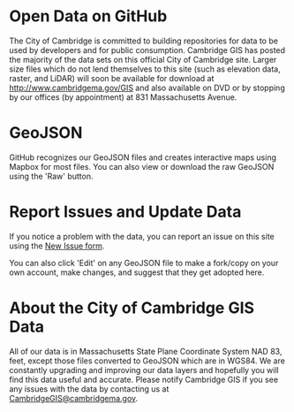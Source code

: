 # Open Data on GitHub

The City of Cambridge is committed to building repositories for data to be used by developers and for public consumption. Cambridge GIS has posted the majority of the data sets on this official City of Cambridge site. Larger size files which do not lend themselves to this site (such as elevation data, raster, and LiDAR) will soon be available for download at http://www.cambridgema.gov/GIS and also available on DVD or by stopping by our offices (by appointment) at 831 Massachusetts Avenue.

# GeoJSON

GitHub recognizes our GeoJSON files and creates interactive maps using Mapbox for most files. You can also view or download the raw GeoJSON using the 'Raw' button.

# Report Issues and Update Data

If you notice a problem with the data, you can report an issue on this site using the [New Issue form](https://github.com/cambridgegis/cambridgegis_data/issues/new).

You can also click 'Edit' on any GeoJSON file to make a fork/copy on your own account, make changes, and suggest that they get adopted here.

# About the City of Cambridge GIS Data

All of our data is in Massachusetts State Plane Coordinate System NAD 83, feet, except those files converted to GeoJSON which are in WGS84. We are constantly upgrading and improving our data layers and hopefully you will find this data useful and accurate. Please notify Cambridge GIS if you see any issues with the data by contacting us at CambridgeGIS@cambridgema.gov.
